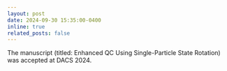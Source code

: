 ```yaml
---
layout: post
date: 2024-09-30 15:35:00-0400
inline: true
related_posts: false
---
```


The manuscript (titled: Enhanced QC Using Single-Particle State Rotation) was accepted at DACS 2024.
